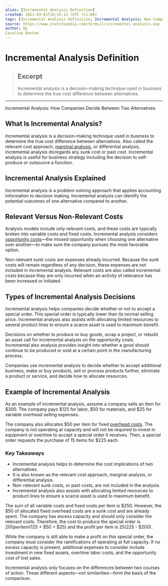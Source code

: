 ```yaml
---
alias: [Incremental Analysis Definition]
created: 2021-03-01T16:52:13 (UTC +11:00)
tags: [Incremental Analysis Definition, Incremental Analysis: How Companies Decide Between Two Alternatives]
source: https://www.investopedia.com/terms/i/incremental-analysis.asp
author: By
Caroline Banton
---
```


# Incremental Analysis Definition

> ## Excerpt
> Incremental analysis is a decision-making technique used in business to determine the true cost difference between alternatives.

---

Incremental Analysis: How Companies Decide Between Two Alternatives
## What Is Incremental Analysis?

Incremental analysis is a decision-making technique used in business to determine the true cost difference between alternatives. Also called the relevant cost approach, [marginal analysis](https://www.investopedia.com/articles/economics/08/understanding-microeconomics.asp), or differential analysis, incremental analysis disregards any sunk cost or past cost. Incremental analysis is useful for business strategy including the decision to self-produce or outsource a function.

## Incremental Analysis Explained

Incremental analysis is a problem-solving approach that applies accounting information to decision making. Incremental analysis can identify the potential outcomes of one alternative compared to another.

## Relevant Versus Non-Relevant Costs

Analysis models include only relevant costs, and these costs are typically broken into variable costs and fixed costs. Incremental analysis considers [opportunity costs](https://www.investopedia.com/terms/o/opportunitycost.asp)—the missed opportunity when choosing one alternative over another—to make sure the company pursues the most favorable option.

Non-relevant sunk costs are expenses already incurred. Because the sunk costs will remain regardless of any decision, these expenses are not included in incremental analysis. Relevant costs are also called incremental costs because they are only incurred when an activity of relevance has been increased or initiated.

## Types of Incremental Analysis Decisions

Incremental analysis helps companies decide whether or not to accept a special order. This special order is typically lower than its normal selling price. Incremental analysis also assists with allocating limited resources to several product lines to ensure a scarce asset is used to maximum benefit.

Decisions on whether to produce or buy goods, scrap a project, or rebuild an asset call for incremental analysis on the opportunity costs. Incremental also analysis provides insight into whether a good should continue to be produced or sold at a certain point in the manufacturing process.

Companies use incremental analysis to decide whether to accept additional business, make or buy products, sell or process products further, eliminate a product or service, and decide how to allocate resources.

## Example of Incremental Analysis

As an example of incremental analysis, assume a company sells an item for $300. The company pays $125 for labor, $50 for materials, and $25 for variable overhead selling expenses.

The company also allocates $50 per item for fixed [overhead costs](https://www.investopedia.com/articles/personal-finance/011216/economics-owning-bar.asp). The company is not operating at capacity and will not be required to invest in equipment or overtime to accept a special order it receives. Then, a special order requests the purchase of 15 items for $225 each.

### Key Takeaways

-   Incremental analysis helps to determine the cost implications of two alternatives.
-   It is also known as the relevant cost approach, marginal analysis, or differential analysis.
-   Non-relevant sunk costs, or past costs, are not included in the analysis.
-   Incremental analysis also assists with allocating limited resources to product lines to ensure a scarce asset is used to maximum benefit.

The sum of all variable costs and fixed costs per item is $250. However, the $50 of allocated fixed overhead costs are a sunk cost and are already spent. The company has excess capacity and should only consider the relevant costs. Therefore, the cost to produce the special order is $200 per item ($125 + $50 + $25) and the profit per item is $25 ($225 - $200).

While the company is still able to make a profit on this special order, the company must consider the ramifications of operating at full capacity. If no excess capacity is present, additional expenses to consider include investment in new fixed assets, overtime labor costs, and the opportunity cost of lost sales.

Incremental analysis only focuses on the differences between two courses of action. These different aspects—not similarities—form the basis of the comparison.
